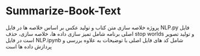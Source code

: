 # Summarize-Book-Text
پروژه خلاصه سازی متن کتاب و تولید عکس بر اساس خلاصه ها
در فایل NLP.py فایل اصلی برنامه شامل تمیز سازی داده ها، خلاصه سازی، حذف stop worlds و تولید تصویر است
در فایل NLP.ipynb شامل کد های فایل اصلی با توضیحات به علاوه بررسی و پردازش داده ها است
